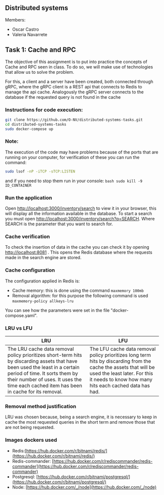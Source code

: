 ## Distributed systems 

Members:
- Oscar Castro
- Valeria Navarrete

## Task 1: Cache and RPC

The objective of this assignment is to put into practice the concepts of Cache and RPC seen in class. To do so, we will make use of technologies that allow us to solve the problem.

For this, a client and a server have been created, both connected through gRPC, where the gRPC client is a REST api that connects to Redis to manage the api cache. Analogously the gRPC server connects to the database if the requested query is not found in the cache


### Instructions for code execution:
```bash
git clone https://github.com/O-NV/distributed-systems-tasks.git
cd distributed-systems-tasks
sudo docker-compose up
```

### Note:
The execution of the code may have problems because of the ports that are running on your computer, for verification of these you can run the command:
```bash
sudo lsof -nP -iTCP -sTCP:LISTEN
```
and if you need to stop them run in your console: ```bash sudo kill -9 ID_CONTAINER```

### Run the application
Open [http://localhost:3000/inventory/search](http://localhost:3000/inventory/search) to view it in your browser, this will display all the information available in the database. To start a search you must open [http://localhost:3000/inventory/search?q=SEARCH](http://localhost:3000/inventory/search?q=SEARCH). Where SEARCH is the parameter that you want to search for.

### Cache verification
To check the insertion of data in the cache you can check it by opening [http://localhost:8081](http://localhost:8081) . This opens the Redis database where the requests made in the search engine are stored.

### Cache configuration
The configuration applied in Redis is:

- Cache memory: this is done using the command ```maxmemory 100mb```
- Removal algorithm: for this purpose the following command is used ```maxmemory-policy allkeys-lru```

You can see how the parameters were set in the file "docker-compose.yaml". 

### LRU vs LFU

LRU  | LFU
------------- | -------------
The LRU cache data removal policy prioritizes short-term hits by discarding assets that have been used the least in a certain period of time. It sorts them by their number of uses. It uses the time each cached item has been in cache for its removal. | The LFU cache data removal policy prioritizes long term hits by discarding from the cache the assets that will be used the least later. For this it needs to know how many hits each cached data has had.

### Removal method justification

LRU was chosen because, being a search engine, it is necessary to keep in cache the most requested queries in the short term and remove those that are not being requested.

### Images dockers used
- Redis:[https://hub.docker.com/r/bitnami/redis/](https://hub.docker.com/r/bitnami/redis/)
- Redis-commander: [https://hub.docker.com/r/rediscommander/redis-commander](https://hub.docker.com/r/rediscommander/redis-commander)
- Postgresql: [https://hub.docker.com/r/bitnami/postgresql/](https://hub.docker.com/r/bitnami/postgresql/)
- Node: [https://hub.docker.com/_/node](https://hub.docker.com/_/node)
